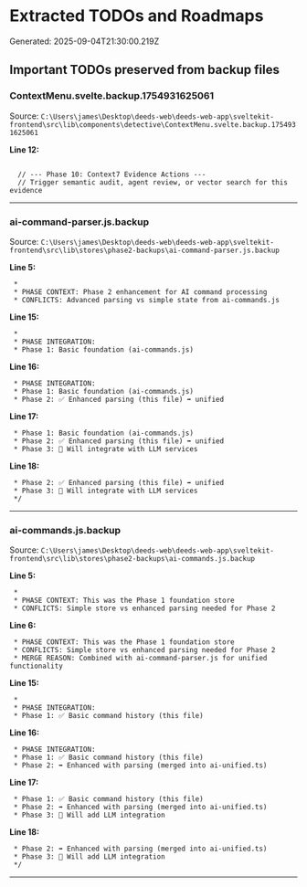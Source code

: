 # Extracted TODOs and Roadmaps
Generated: 2025-09-04T21:30:00.219Z

## Important TODOs preserved from backup files

### ContextMenu.svelte.backup.1754931625061
Source: `C:\Users\james\Desktop\deeds-web\deeds-web-app\sveltekit-frontend\src\lib\components\detective\ContextMenu.svelte.backup.1754931625061`

**Line 12:**
```

  // --- Phase 10: Context7 Evidence Actions ---
  // Trigger semantic audit, agent review, or vector search for this evidence
```

---

### ai-command-parser.js.backup
Source: `C:\Users\james\Desktop\deeds-web\deeds-web-app\sveltekit-frontend\src\lib\stores\phase2-backups\ai-command-parser.js.backup`

**Line 5:**
```
 * 
 * PHASE CONTEXT: Phase 2 enhancement for AI command processing
 * CONFLICTS: Advanced parsing vs simple state from ai-commands.js
```

**Line 15:**
```
 * 
 * PHASE INTEGRATION:
 * Phase 1: Basic foundation (ai-commands.js)
```

**Line 16:**
```
 * PHASE INTEGRATION:
 * Phase 1: Basic foundation (ai-commands.js)
 * Phase 2: ✅ Enhanced parsing (this file) ➡️ unified
```

**Line 17:**
```
 * Phase 1: Basic foundation (ai-commands.js)
 * Phase 2: ✅ Enhanced parsing (this file) ➡️ unified
 * Phase 3: 🎯 Will integrate with LLM services
```

**Line 18:**
```
 * Phase 2: ✅ Enhanced parsing (this file) ➡️ unified
 * Phase 3: 🎯 Will integrate with LLM services
 */
```

---

### ai-commands.js.backup
Source: `C:\Users\james\Desktop\deeds-web\deeds-web-app\sveltekit-frontend\src\lib\stores\phase2-backups\ai-commands.js.backup`

**Line 5:**
```
 * 
 * PHASE CONTEXT: This was the Phase 1 foundation store
 * CONFLICTS: Simple store vs enhanced parsing needed for Phase 2
```

**Line 6:**
```
 * PHASE CONTEXT: This was the Phase 1 foundation store
 * CONFLICTS: Simple store vs enhanced parsing needed for Phase 2
 * MERGE REASON: Combined with ai-command-parser.js for unified functionality
```

**Line 15:**
```
 * 
 * PHASE INTEGRATION:
 * Phase 1: ✅ Basic command history (this file)
```

**Line 16:**
```
 * PHASE INTEGRATION:
 * Phase 1: ✅ Basic command history (this file)
 * Phase 2: ➡️ Enhanced with parsing (merged into ai-unified.ts)
```

**Line 17:**
```
 * Phase 1: ✅ Basic command history (this file)
 * Phase 2: ➡️ Enhanced with parsing (merged into ai-unified.ts)
 * Phase 3: 🎯 Will add LLM integration
```

**Line 18:**
```
 * Phase 2: ➡️ Enhanced with parsing (merged into ai-unified.ts)
 * Phase 3: 🎯 Will add LLM integration
 */
```

---


